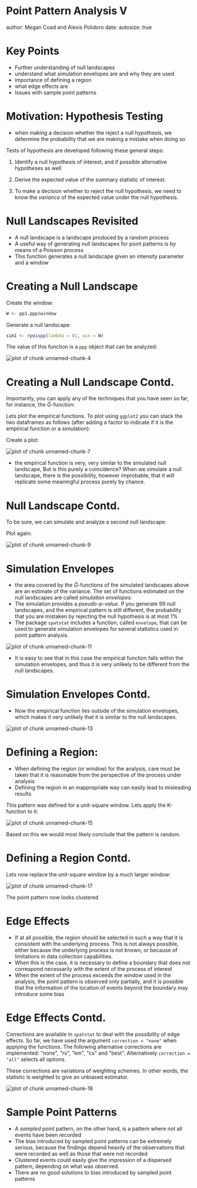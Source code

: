 Point Pattern Analysis V
========================================================
author: Megan Coad and Alexis Polidoro
date: 
autosize: true

Key Points
========================================================
- Further understanding of null landscapes 
- understand what simulation envelopes are and why they are used 
- importance of defining a region 
- what edge effects are
- Issues with sample point patterns 


Motivation: Hypothesis Testing 
========================================================
- when making a decision whether the reject a null hypothesis, we determine the probability that we are making a mistake when doing so

Tests of hypothesis are developed following these general steps:

1. Identify a null hypothesis of interest, and if possible alternative hypotheses as well

2. Derive the expected value of the summary statistic of interest.

3. To make a decision whether to reject the null hypothesis, we need to know the _variance_ of the expected value under the null hypothesis.


Null Landscapes Revisited
========================================================
- A null landscape is a landscape produced by a random process
- A useful way of generating null landscapes for point patterns is by means of a Poisson process
- This function generates a null landscape given an intensity parameter and a window


Creating a Null Landscape 
========================================================
Create the window:


```r
W <- pp1.ppp$window
```

Generate a null landscape:

```r
sim1 <- rpoispp(lambda = 81, win = W)
```

The value of this function is a `ppp` object that can be analyzed:

![plot of chunk unnamed-chunk-4](16-Point-Pattern-Analysis-V-Slides-figure/unnamed-chunk-4-1.png)


Creating a Null Landscape Contd. 
========================================================

Importantly, you can apply any of the techniques that you have seen so far, for instance, the $\hat{G}$-function:


Lets plot the empirical functions. To plot using `ggplot2` you can stack the two dataframes as follows (after adding a factor to indicate if it is the empirical function or a simulation):


Create a plot:

![plot of chunk unnamed-chunk-7](16-Point-Pattern-Analysis-V-Slides-figure/unnamed-chunk-7-1.png)

- the empirical function is very, very similar to the simulated null landscape, But is this purely a coincidence? When we simulate a null landscape, there is the possibility, however improbable, that it will replicate some meaningful process purely by chance.


Null Landscape Contd. 
========================================================

To be sure, we can simulate and analyze a second null landscape:


Plot again:

![plot of chunk unnamed-chunk-9](16-Point-Pattern-Analysis-V-Slides-figure/unnamed-chunk-9-1.png)

Simulation Envelopes 
========================================================
- the area covered by the $\hat{G}$-functions of the simulated landscapes above are an estimate of the variance. The set of functions estimated on the null landscapes are called _simulation envelopes_.
- The simulation provides a _pseudo-p-value_. If you generate 99 null landscapes, and the empirical pattern is still different, the probability that you are mistaken by rejecting the null hypothesis is at most 1%
- The package `spatstat` includes a function, called `envelope`, that can be used to generate simulation envelopes for several statistics used in point pattern analysis.


![plot of chunk unnamed-chunk-11](16-Point-Pattern-Analysis-V-Slides-figure/unnamed-chunk-11-1.png)

- It is easy to see that in this case the empirical function falls within the simulation envelopes, and thus it is very unlikely to be different from the null landscapes.

Simulation Envelopes Contd. 
========================================================
- Now the empirical function lies outside of the simulation envelopes, which makes it very unlikely that it is similar to the null landscapes.


![plot of chunk unnamed-chunk-13](16-Point-Pattern-Analysis-V-Slides-figure/unnamed-chunk-13-1.png)

Defining a Region: 
========================================================

- When defining the region (or window) for the analysis, care must be taken that it is reasonable from the perspective of the process under analysis
- Defining the region in an inappropriate way can easily lead to misleading results

This pattern was defined for a unit-square window. Lets apply the K-function to it:


![plot of chunk unnamed-chunk-15](16-Point-Pattern-Analysis-V-Slides-figure/unnamed-chunk-15-1.png)

Based on this we would most likely conclude that the pattern is random.

Defining a Region Contd. 
========================================================

Lets now replace the unit-square window by a much larger window:


![plot of chunk unnamed-chunk-17](16-Point-Pattern-Analysis-V-Slides-figure/unnamed-chunk-17-1.png)

The point pattern now looks clustered

Edge Effects 
========================================================
- If at all possible, the region should be selected in such a way that it is consistent with the underlying process. This is not always possible, either because the underlying process is not known, or because of limitations in data collection capabilities. 
- When this is the case, it is necessary to define a boundary that does not correspond necessarily with the extent of the process of interest
- When the extent of the process exceeds the window used in the analysis, the point pattern is observed only partially, and it is possible that the information of the location of events beyond the boundary may introduce some bias

Edge Effects Contd. 
==========================================================
Corrections are available in `spatstat` to deal with the possibility of edge effects. So far, we have used the argument `correction = "none"` when applying the functions. The following alternative corrections are implemented: "none", "rs", "km", "cs" and "best". Alternatively `correction = "all"` selects all options.

These corrections are variations of weighting schemes. In other words, the statistic is weighted to give an unbiased estimator.

![plot of chunk unnamed-chunk-18](16-Point-Pattern-Analysis-V-Slides-figure/unnamed-chunk-18-1.png)


Sample Point Patterns
========================================================
- A _sampled_ point pattern, on the other hand, is a pattern where not all events have been recorded
- The bias introduced by sampled point patterns can be extremely serious, because the findings depend heavily of the observations that were recorded as well as those that were not recorded
- Clustered events could easily give the impression of a dispersed pattern, depending on what was observed.
- There are no good solutions to bias introduced by sampled point patterns
